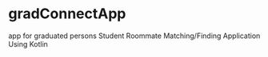 # gradConnectApp
app for graduated persons
S t u d e n t   R o o m m a t e   M a t c h i n g / F i n d i n g   A p p l i c a t i o n   U s i n g   K o t l i n  
 